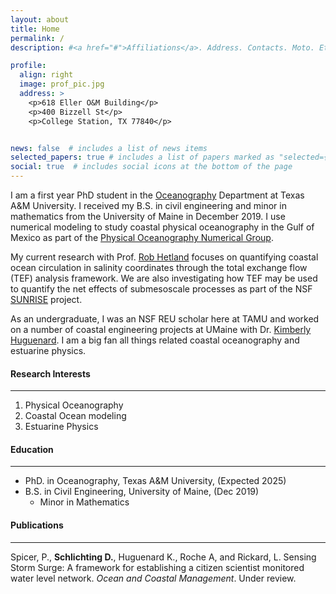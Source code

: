 ```yaml
---
layout: about
title: Home
permalink: /
description: #<a href="#">Affiliations</a>. Address. Contacts. Moto. Etc.

profile:
  align: right
  image: prof_pic.jpg
  address: >
    <p>618 Eller O&M Building</p>
    <p>400 Bizzell St</p>
    <p>College Station, TX 77840</p>


news: false  # includes a list of news items
selected_papers: true # includes a list of papers marked as "selected={true}"
social: true  # includes social icons at the bottom of the page
---
```


I am a first year PhD student in the [Oceanography](https://ocean.tamu.edu/) Department at Texas A&M University. I received my B.S. in civil engineering and minor in mathematics from the University of Maine in December 2019. I use numerical modeling to study coastal physical oceanography in the Gulf of Mexico as part of the [Physical Oceanography Numerical Group](https://tamu-pong.github.io).

My current research with Prof. [Rob Hetland](https://ocean.tamu.edu/people/profiles/faculty/hetlandrobert.html) focuses on quantifying coastal ocean circulation in salinity coordinates through the total exchange flow (TEF) analysis framework. We are also investigating how TEF may be used to quantify the net effects of submesoscale processes as part of the NSF [SUNRISE](https://sunrise-nsf.github.io/) project.

As an undergraduate, I was an NSF REU scholar here at TAMU and worked on a number of coastal engineering projects at UMaine with Dr. [Kimberly Huguenard](https://civil.umaine.edu/faculty/kimberly-huguenard/). I am a big fan all things related coastal oceanography and estuarine physics.

#### Research Interests
---
1. Physical Oceanography
2. Coastal Ocean modeling
3. Estuarine Physics

#### Education
---
* PhD. in Oceanography, Texas A&M University, (Expected 2025)
* B.S. in Civil Engineering, University of Maine, (Dec 2019)
  * Minor in Mathematics

#### Publications
---
Spicer, P., **Schlichting D.**, Huguenard K., Roche A, and Rickard, L. Sensing Storm Surge: A framework for establishing a citizen scientist monitored water level network. *Ocean and Coastal Management*. Under review.
